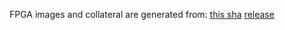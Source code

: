 FPGA images and collateral are generated from:
[this sha](https://github.com/oxidecomputer/quartz/commit/bdc5fb31e1905a1b66c19647fe2d156dd1b97b7b)
[release](https://api.github.com/repos/oxidecomputer/quartz/releases/242277257)